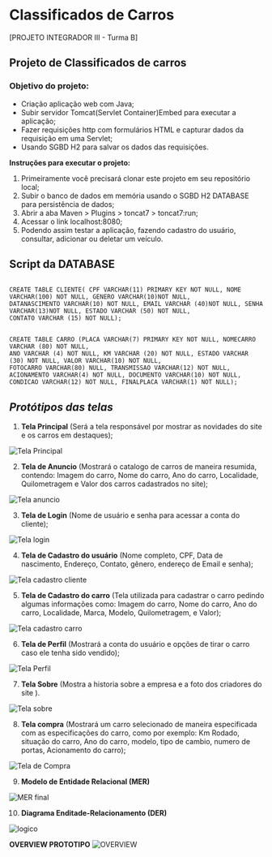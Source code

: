 # Classificados de Carros
[PROJETO INTEGRADOR III - Turma B]

## Projeto de Classificados de carros

### Objetivo do projeto:

- Criação aplicação web com Java;
- Subir servidor Tomcat(Servlet Container)Embed para executar a aplicação;
- Fazer requisições http com formulários HTML e capturar dados da requisição em uma Servlet;
- Usando SGBD H2 para salvar os dados das requisições.

**Instruções para executar o projeto:**

1. Primeiramente você precisará clonar este projeto em seu repositório local;
2. Subir o banco de dados em memória usando o SGBD H2 DATABASE para persistência de dados;
3. Abrir a aba Maven > Plugins > toncat7 > toncat7:run;
4. Acessar o link localhost:8080;
5. Podendo assim testar a aplicação, fazendo cadastro do usuário, consultar, adicionar ou deletar um veículo.




## Script da DATABASE
``` 

CREATE TABLE CLIENTE( CPF VARCHAR(11) PRIMARY KEY NOT NULL, NOME VARCHAR(100) NOT NULL, GENERO VARCHAR(10)NOT NULL, 
DATANASCIMENTO VARCHAR(10) NOT NULL, EMAIL VARCHAR (40)NOT NULL, SENHA VARCHAR(13)NOT NULL, ESTADO VARCHAR (50) NOT NULL,
CONTATO VARCHAR (15) NOT NULL);

```
```

CREATE TABLE CARRO (PLACA VARCHAR(7) PRIMARY KEY NOT NULL, NOMECARRO VARCHAR (80) NOT NULL, 
ANO VARCHAR (4) NOT NULL, KM VARCHAR (20) NOT NULL, ESTADO VARCHAR (30) NOT NULL, VALOR VARCHAR(10) NOT NULL, 
FOTOCARRO VARCHAR(80) NULL, TRANSMISSAO VARCHAR(12) NOT NULL, ACIONAMENTO VARCHAR(4) NOT NULL, DOCUMENTO VARCHAR(10) NOT NULL, 
CONDICAO VARCHAR(12) NOT NULL, FINALPLACA VARCHAR(1) NOT NULL);

```


## _Protótipos das telas_



1. **Tela Principal** (Será a tela responsável por mostrar as novidades do site e os carros em destaques);

![Tela Principal](https://user-images.githubusercontent.com/99701339/225451913-321a2222-4d77-467b-9b1a-3e48084c1b68.png)

2. **Tela de Anuncio** (Mostrará o catalogo de carros de maneira resumida, contendo: Imagem do carro, Nome do carro, Ano do carro, Localidade, Quilometragem e Valor dos carros cadastrados no site);

![Tela anuncio](https://user-images.githubusercontent.com/99701339/225451962-d23a4ac0-f4a3-420e-a0e7-c7510c1e2d59.jpg)

3. **Tela de Login** (Nome de usuário  e senha para acessar a conta do cliente);

![Tela login](https://user-images.githubusercontent.com/99701339/225452187-dbb6f76b-9ed9-412c-9a68-7caf6992feeb.jpg)

4. **Tela de Cadastro do usuário** (Nome completo, CPF, Data de nascimento, Endereço, Contato, gênero, endereço de Email e senha);

![Tela cadastro cliente](https://user-images.githubusercontent.com/99701339/225452239-edd11b82-28f5-417e-85c2-ee3bb0dc69b5.jpg)

5. **Tela de Cadastro do carro** (Tela utilizada para cadastrar o carro pedindo algumas informações como: Imagem do carro, Nome do carro, Ano do carro, Localidade, Marca, Modelo, Quilometragem, e Valor);

![Tela cadastro carro](https://user-images.githubusercontent.com/99701339/225452266-4dbb692c-d07d-4b68-8d8a-968bb6555820.jpg)

6. **Tela de Perfil** (Mostrará a conta do usuário e opções de tirar o carro caso ele tenha sido vendido);

![Tela Perfil](https://user-images.githubusercontent.com/99701339/225452297-c1ca170c-22ec-40cd-8e9d-534c5cfc0f0e.jpg)

7. **Tela Sobre** (Mostra a historia sobre a empresa e a foto dos criadores do site ).

![Tela sobre](https://user-images.githubusercontent.com/99701339/225452322-4b94c6a4-e334-4674-a36f-84ec5177ba26.jpg)


8. **Tela compra** (Mostrará um carro selecionado de maneira especificada com as especificações do carro, como por exemplo: Km Rodado, situação do carro, Ano do carro, modelo, tipo de cambio, numero de portas, Acionamento do carro);

![Tela de Compra](https://user-images.githubusercontent.com/104398112/225469062-42303154-0525-4fe7-810f-4ccef3618c2e.png)


9. **Modelo de Entidade Relacional (MER)**

![MER final](https://user-images.githubusercontent.com/104398112/225485384-7105643f-b734-4762-a54f-2e185a2c55ab.png)

10. **Diagrama Enditade-Relacionamento (DER)**

![logico](https://user-images.githubusercontent.com/99701339/225765436-939ea9e8-7ab1-480f-995d-330bfb19a0f1.png)

**OVERVIEW PROTOTIPO**
![OVERVIEW](https://user-images.githubusercontent.com/99701339/225452706-99fb06ad-d92e-4dab-954a-2e539093fd76.png)






